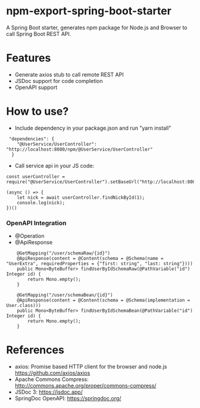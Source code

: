 npm-export-spring-boot-starter
==============================

A Spring Boot starter, generates npm package for Node.js and Browser to call Spring Boot REST API.

# Features

* Generate axios stub to call remote REST API
* JSDoc support for code completion
* OpenAPI support

# How to use?

* Include dependency in your package.json and run "yarn install"

```
 "dependencies": {
    "@UserService/UserController": "http://localhost:8080/npm/@UserService/UserController"
  }
```

* Call service api in your JS code:

```
const userController = require("@UserService/UserController").setBaseUrl("http://localhost:8080");

(async () => {
    let nick = await userController.findNickById(1);
    console.log(nick);
})()
```

### OpenAPI Integration

* @Operation
* @ApiResponse

```
    @GetMapping("/user/schemaRaw/{id}")
    @ApiResponse(content = @Content(schema = @Schema(name = "UserExtra", requiredProperties = {"first: string", "last: string"})))
    public Mono<ByteBuffer> findUserByIdSchemaRaw(@PathVariable("id") Integer id) {
        return Mono.empty();
    }

    @GetMapping("/user/schemaBean/{id}")
    @ApiResponse(content = @Content(schema = @Schema(implementation = User.class)))
    public Mono<ByteBuffer> findUserByIdSchemaBean(@PathVariable("id") Integer id) {
        return Mono.empty();
    }
```

# References

* axios: Promise based HTTP client for the browser and node.js https://github.com/axios/axios
* Apache Commons Compress: http://commons.apache.org/proper/commons-compress/
* JSDoc 3: https://jsdoc.app/
* SpringDoc OpenAPI: https://springdoc.org/
